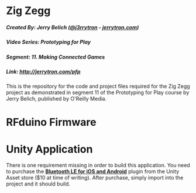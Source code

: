 # Zig Zegg
##### Created By: Jerry Belich ([@j3rrytron](https://twitter.com/j3rrytron) - [jerrytron.com](http://jerrytron.com))
##### Video Series: Prototyping for Play
##### Segment: 11. Making Connected Games
##### Link: http://jerrytron.com/pfp

This is the repository for the code and project files required for the Zig Zegg project as demonstrated in segment 11 of the Prototyping for Play course by Jerry Belich, published by O'Reilly Media.


# RFduino Firmware


# Unity Application
There is one requirement missing in order to build this application. You need to purchase the [**Bluetooth LE for iOS and Android**](https://www.assetstore.unity3d.com/en/#!/content/26661) plugin from the Unity Asset store ($10 at time of writing). After purchase, simply import into the project and it should build.